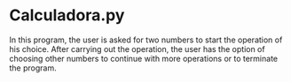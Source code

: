 # Calculadora.py

In this program, the user is asked for two numbers to start the operation of his choice. After carrying out the operation, the user has the option of choosing other numbers to continue with more operations or to terminate the program.

